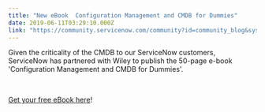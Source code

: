 ```yaml
---
title: "New eBook  Configuration Management and CMDB for Dummies"
date: 2019-06-11T03:29:10.000Z
link: "https://community.servicenow.com/community?id=community_blog&sys_id=28b86814db863f00fff8a345ca9619fe"
---
```

<p><span id="ember2340" class="ember-view">Given the criticality of the CMDB to our ServiceNow customers, ServiceNow</span><span id="ember2348" class="ember-view"> has partnered with Wiley to publish the 50-page e-book &#39;Configuration Management and CMDB for Dummies&#39;. </span></p>
<p> </p>
<p><a href="https://www.servicenow.com/content/dam/servicenow-assets/public/en-us/doc-type/resource-center/ebook/configuration-management-and-cmdb-for-dummies.pdf" rel="nofollow">Get your free eBook here</a>!</p>
